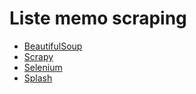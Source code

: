 # Liste memo scraping

* [BeautifulSoup](beautifulsoup.md)
* [Scrapy](scrapy.md)
* [Selenium](selenium.md)
* [Splash](splash.md)
